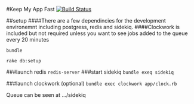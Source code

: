 #Keep My App Fast [![Build Status](https://travis-ci.org/mmplisskin/keepmyappfast.svg?branch=testing)](https://travis-ci.org/mmplisskin/keepmyappfast)


##setup
####There are a few dependincies for the development environemnt including postgress, redis and sidekiq.
####Clockwork is included but not required unless you want to see jobs added to the queue every 20 minutes


`bundle`

`rake db:setup`

###launch redis
`redis-server`
###start sidekiq
`bundle exeq sidekiq`


###launch clockwork (optional)
`bundle exec clockwork app/clock.rb`




Queue can be seen at .../sidekiq
